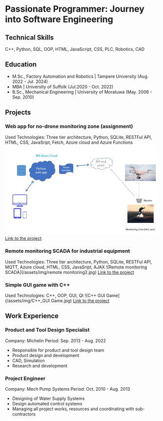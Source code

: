 # Passionate Programmer: Journey into Software Engineering

## Technical Skills
C++, Python, SQL, OOP, HTML, JavaScript, CSS, PLC, Robotics, CAD
## Education
 - M.Sc., Factory Automation and Robotics | Tampere University (Aug. 2022 - Jul. 2024)
 - MBA                                    | University of Suffolk (Jul.2020 - Oct. 2022)
 - B.Sc., Mechanical Engineering          | University of Moratuwa (May. 2006 - Sep. 2010)

## Projects
### Web app for no-drone monitoring zone (assignment)
Used Technologies: Three tier architecture, Python, SQLite, RESTFul API, HTML, CSS, JavaSript, Fetch, Azure cloud and Azure Functions
![NoDrone Zone Web App](/assets/img/BirdNest.jpg)
[Link to the project](https://github.com/chathuranga857/NDZ_PreAssignment)

### Remote monitoring SCADA for industrial equipment
Used Technologies: Three tier architecture, Python, SQLite, RESTFul API, MQTT, Azure cloud, HTML, CSS, JavaSript, AJAX
![Remote monitoring SCADA](/assets/img/remote monitoring2.jpg)
[Link to the project](...)

### Simple GUI game with C++
Used Technologies: C++, OOP, GUI, Qt
![C++ GUI Game](/assets/img/C++_GUI Game.jpg)
[Link to the project](...)


## Work Experience
### Product and Tool Design Specialist
Company: Michelin
Period: Sep. 2013 - Aug. 2022
- Responsible for product and tool design team
- Product design and development
- CAD, Simulation
- Research and development

### Project Engineer
Company: Mech Pump Systems
Period: Oct. 2010 - Aug. 2013
- Designing of Water Supply Systems
- Design automated control systems
- Managing all project works, resources and coordinating with sub-contractors


